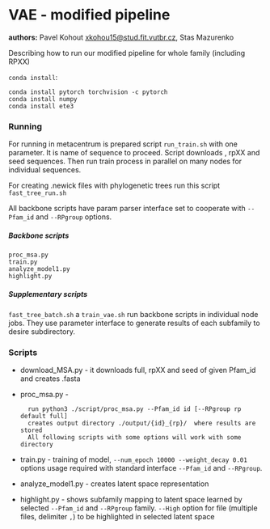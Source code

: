 # VAE - modified pipeline
**authors:**  Pavel Kohout <xkohou15@stud.fit.vutbr.cz>, Stas Mazurenko

Describing how to run our modified pipeline for whole family (including RPXX)

`conda install`:  
```
conda install pytorch torchvision -c pytorch
conda install numpy
conda install ete3
```

### Running
For running in metacentrum is prepared script `run_train.sh` with one parameter. It is name of sequence to proceed. 
Script downloads , rpXX and seed sequences. Then run train process in parallel on many nodes for individual 
sequences. 

For creating .newick files with phylogenetic trees run this script `fast_tree_run.sh`

All backbone scripts have param parser interface set to cooperate with `--Pfam_id` and `--RPgroup` options.

##### Backbone scripts
```
proc_msa.py
train.py
analyze_model1.py
highlight.py
```

##### Supplementary scripts
`fast_tree_batch.sh` a `train_vae.sh` run backbone scripts in individual node jobs. 
They use parameter interface to generate results of each subfamily to desire subdirectory.
  
### Scripts

* download_MSA.py - it downloads full, rpXX and seed of given Pfam_id and creates .fasta
* proc_msa.py -
 
        run python3 ./script/proc_msa.py --Pfam_id id [--RPgroup rp default full]
        creates output directory ./output/{id}_{rp}/  where results are stored 
        All following scripts with some options will work with some directory
* train.py - training of model, `--num_epoch 10000 --weight_decay 0.01` options usage required with 
standard interface `--Pfam_id` and `--RPgroup`.
* analyze_model1.py - creates latent space representation
* highlight.py - shows subfamily mapping to latent space learned by selected `--Pfam_id` and `--RPgroup`
family. `--High` option for file (multiple files, delimiter `,`) to be highlighted in selected latent space